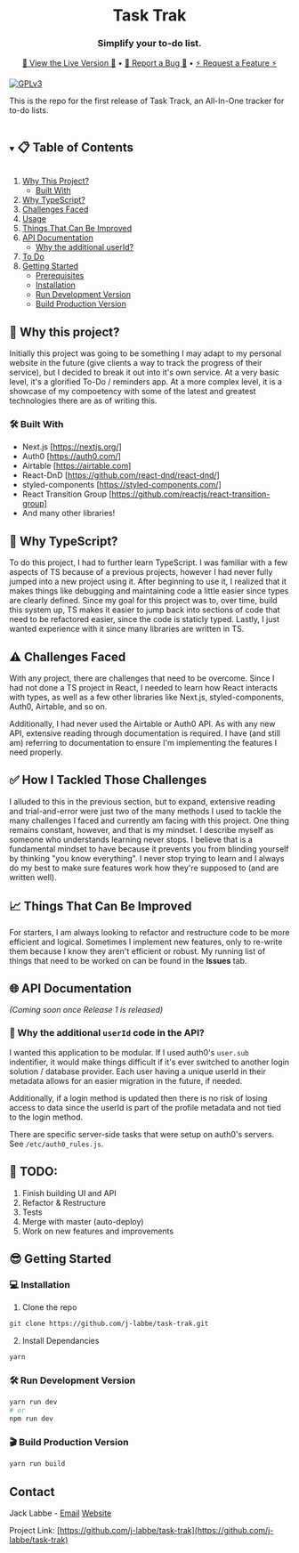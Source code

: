 <div align="center">
  <h1>Task Trak</h1>
  <!-- Logo coming soon -->
  <h3>Simplify your to-do list.</h3>
  <p align="center">
    <a href="https://tasktrak.io">🎉 View the Live Version 🎉</a>
          •      
    <a href="https://github.com/j-labbe/task-trak/issues">🐞 Report a Bug 🐞</a>
          •      
    <a href="https://github.com/j-labbe/task-trak/issues">⚡️ Request a Feature ⚡️</a>
  </p>
</div>

[![GPLv3][license-shield]][license-url]

This is the repo for the first release of Task Track, an All-In-One tracker for to-do lists.

<details open="open">
  <summary><h2 style="display: inline-block">📋 Table of Contents</h2></summary>
  <ol>
    <li>
      <a href="#-why-this-project">Why This Project?</a>
      <ul>
        <li><a href="#-built-with">Built With</a></li>
      </ul>
    </li>
    <li><a href="#-why-typescript">Why TypeScript?</a></li>
    <li><a href="#%EF%B8%8F-challenges-faced">Challenges Faced</a></li>
    <li><a href="#-how-i-tackled-those-challenges">Usage</a></li>
    <li><a href="https://github.com/j-labbe/task-trak/tree/feature-list-dnd#-things-that-can-be-improved">Things That Can Be Improved</a></li>
    <li>
      <a href="#-api-documentation">API Documentation</a>
      <ul>
        <li><a href="#-why-the-additional-userid-code-in-the-api">Why the additional userId?</a></li>
      </ul>
    </li>
    <li><a href="#-todo">To Do</a></li>
    <li>
      <a href="#-getting-started">Getting Started</a>
      <ul>
        <li><a href="#">Prerequisites</a></li>
        <li><a href="#-installation">Installation</a></li>
        <li><a href="#-run-development-version">Run Development Version</a></li>
        <li><a href="#">Build Production Version</a></li>
      </ul>
    </li>
    <!--
    <li>
      <a href="#getting-started">Getting Started</a>
      <ul>
        <li><a href="#prerequisites">Prerequisites</a></li>
        <li><a href="#installation">Installation</a></li>
      </ul>
    </li>
    <li><a href="#usage">Usage</a></li>
    <li><a href="#roadmap">Roadmap</a></li>
    <li><a href="#contributing">Contributing</a></li>
    <li><a href="#license">License</a></li>
    <li><a href="#contact">Contact</a></li>
    <li><a href="#acknowledgements">Acknowledgements</a></li>-->
  </ol>
</details>

## 🤔 Why this project?
Initially this project was going to be something I may adapt to my personal website in the future (give clients a way to track the progress of their service), but I decided to break it out into it's own service. At a very basic level, it's a glorified To-Do / reminders app. At a more complex level, it is a showcase of my compoetency with some of the latest and greatest technologies there are as of writing this.

### 🛠 Built With
* Next.js [https://nextjs.org/]
* Auth0 [https://auth0.com/]
* Airtable [https://airtable.com]
* React-DnD [https://github.com/react-dnd/react-dnd/]
* styled-components [https://styled-components.com/]
* React Transition Group [https://github.com/reactjs/react-transition-group]
* And many other libraries!

## 🤔 Why TypeScript?
To do this project, I had to further learn TypeScript. I was familiar with a few aspects of TS because of a previous projects, however I had never fully jumped into a new project using it. After beginning to use it, I realized that it makes things like debugging and maintaining code a little easier since types are clearly defined. Since my goal for this project was to, over time, build this system up, TS makes it easier to jump back into sections of code that need to be refactored easier, since the code is staticly typed. Lastly, I just wanted experience with it since many libraries are written in TS.

## ⚠️ Challenges Faced
With any project, there are challenges that need to be overcome. Since I had not done a TS project in React, I needed to learn how React interacts with types, as well as a few other libraries like Next.js, styled-components, Auth0, Airtable, and so on.

Additionally, I had never used the Airtable or Auth0 API. As with any new API, extensive reading through documentation is required. I have (and still am) referring to documentation to ensure I'm implementing the features I need properly.

## ✅ How I Tackled Those Challenges
I alluded to this in the previous section, but to expand, extensive reading and trial-and-error were just two of the many methods I used to tackle the many challenges I faced and currently am facing with this project. One thing remains constant, however, and that is my mindset. I describe myself as someone who understands learning never stops. I believe that is a fundamental mindset to have because it prevents you from blinding yourself by thinking "you know everything". I never stop trying to learn and I always do my best to make sure features work how they're supposed to (and are written well).

## 📈 Things That Can Be Improved
For starters, I am always looking to refactor and restructure code to be more efficient and logical. Sometimes I implement new features, only to re-write them because I know they aren't efficient or robust. My running list of things that need to be worked on can be found in the **Issues** tab.

## 🌐 API Documentation
*(Coming soon once Release 1 is released)*
### 🤔 Why the additional `userId` code in the API?
I wanted this application to be modular. If I used auth0's `user.sub` indentifier, it would make things difficult if it's ever switched to another login solution / database provider. Each user having a unique userId in their metadata allows for an easier migration in the future, if needed. 

Additionally, if a login method is updated then there is no risk of losing access to data since the userId is part of the profile metadata and not tied to the login method.

There are specific server-side tasks that were setup on auth0's servers. See `/etc/auth0_rules.js`.

## 📄 TODO:
1. Finish building UI and API
2. Refactor & Restructure
4. Tests
5. Merge with master (auto-deploy)
6. Work on new features and improvements

## 😎 Getting Started

### 💻 Installation
1. Clone the repo
```sh
git clone https://github.com/j-labbe/task-trak.git
```
2. Install Dependancies
```sh
yarn
```

### 🛠 Run Development Version
```sh
yarn run dev
# or
npm run dev
```

### 🎬 Build Production Version
```sh
yarn run build
```

## Contact

Jack Labbe - [Email](mailto:mail@jacklabbe.com) [Website](https://jacklabbe.com)

Project Link: [https://github.com/j-labbe/task-trak](https://github.com/j-labbe/task-trak)

<!--
*** To avoid retyping too much info. Do a search and replace for the following:
*** github_username, repo_name, twitter_handle, email, project_title, project_description
-->



<!-- PROJECT SHIELDS
<!--
*** I'm using markdown "reference style" links for readability.
*** Reference links are enclosed in brackets [ ] instead of parentheses ( ).
*** See the bottom of this document for the declaration of the reference variables
*** for contributors-url, forks-url, etc. This is an optional, concise syntax you may use.
*** https://www.markdownguide.org/basic-syntax/#reference-style-links

[![Contributors][contributors-shield]][contributors-url]
[![Forks][forks-shield]][forks-url]
[![Stargazers][stars-shield]][stars-url]
[![Issues][issues-shield]][issues-url]
[![MIT License][license-shield]][license-url]
[![LinkedIn][linkedin-shield]][linkedin-url]



<!-- PROJECT LOGO 
<br />
<p align="center">
  <a href="https://github.com/github_username/repo_name">
    <img src="images/logo.png" alt="Logo" width="80" height="80">
  </a>

  <h3 align="center">project_title</h3>

  <p align="center">
    project_description
    <br />
    <a href="https://github.com/github_username/repo_name"><strong>Explore the docs »</strong></a>
    <br />
    <br />
    <a href="https://github.com/github_username/repo_name">View Demo</a>
    ·
    <a href="https://github.com/github_username/repo_name/issues">Report Bug</a>
    ·
    <a href="https://github.com/github_username/repo_name/issues">Request Feature</a>
  </p>
</p>



<!-- TABLE OF CONTENTS
<details open="open">
  <summary><h2 style="display: inline-block">Table of Contents</h2></summary>
  <ol>
    <li>
      <a href="#about-the-project">About The Project</a>
      <ul>
        <li><a href="#built-with">Built With</a></li>
      </ul>
    </li>
    <li>
      <a href="#getting-started">Getting Started</a>
      <ul>
        <li><a href="#prerequisites">Prerequisites</a></li>
        <li><a href="#installation">Installation</a></li>
      </ul>
    </li>
    <li><a href="#usage">Usage</a></li>
    <li><a href="#roadmap">Roadmap</a></li>
    <li><a href="#contributing">Contributing</a></li>
    <li><a href="#license">License</a></li>
    <li><a href="#contact">Contact</a></li>
    <li><a href="#acknowledgements">Acknowledgements</a></li>
  </ol>
</details>



<!-- ABOUT THE PROJECT
## About The Project

[![Product Name Screen Shot][product-screenshot]](https://example.com)

Here's a blank template to get started:
**To avoid retyping too much info. Do a search and replace with your text editor for the following:**
`github_username`, `repo_name`, `twitter_handle`, `email`, `project_title`, `project_description`


### Built With

* []()
* []()
* []()



<!-- GETTING STARTED 
## Getting Started

To get a local copy up and running follow these simple steps.

### Prerequisites

This is an example of how to list things you need to use the software and how to install them.
* npm
  ```sh
  npm install npm@latest -g
  ```

### Installation

1. Clone the repo
   ```sh
   git clone https://github.com/github_username/repo_name.git
   ```
2. Install NPM packages
   ```sh
   npm install
   ```



<!-- USAGE EXAMPLES 
## Usage

Use this space to show useful examples of how a project can be used. Additional screenshots, code examples and demos work well in this space. You may also link to more resources.

_For more examples, please refer to the [Documentation](https://example.com)_



<!-- ROADMAP 
## Roadmap

See the [open issues](https://github.com/github_username/repo_name/issues) for a list of proposed features (and known issues).



<!-- CONTRIBUTING 
## Contributing

Contributions are what make the open source community such an amazing place to learn, inspire, and create. Any contributions you make are **greatly appreciated**.

1. Fork the Project
2. Create your Feature Branch (`git checkout -b feature/AmazingFeature`)
3. Commit your Changes (`git commit -m 'Add some AmazingFeature'`)
4. Push to the Branch (`git push origin feature/AmazingFeature`)
5. Open a Pull Request



<!-- LICENSE 
## License

Distributed under the MIT License. See `LICENSE` for more information.



<!-- CONTACT 
## Contact

Your Name - [@twitter_handle](https://twitter.com/twitter_handle) - email

Project Link: [https://github.com/github_username/repo_name](https://github.com/github_username/repo_name)



<!-- ACKNOWLEDGEMENTS 
## Acknowledgements

* []()
* []()
* []()





<!-- MARKDOWN LINKS & IMAGES 
<!-- https://www.markdownguide.org/basic-syntax/#reference-style-links 
[contributors-shield]: https://img.shields.io/github/contributors/github_username/repo.svg?style=for-the-badge
[contributors-url]: https://github.com/github_username/repo_name/graphs/contributors
[forks-shield]: https://img.shields.io/github/forks/github_username/repo.svg?style=for-the-badge
[forks-url]: https://github.com/github_username/repo_name/network/members
[stars-shield]: https://img.shields.io/github/stars/github_username/repo.svg?style=for-the-badge
[stars-url]: https://github.com/github_username/repo_name/stargazers
[issues-shield]: https://img.shields.io/github/issues/github_username/repo.svg?style=for-the-badge
[issues-url]: https://github.com/github_username/repo_name/issues
-->
[license-shield]: https://img.shields.io/github/license/j-labbe/task-trak.svg
[license-url]: https://github.com/j-labbe/task-trak/blob/feature-list-dnd/LICENSE
<!--[linkedin-shield]: https://img.shields.io/badge/-LinkedIn-black.svg?style=for-the-badge&logo=linkedin&colorB=555
[linkedin-url]: https://linkedin.com/in/github_username
